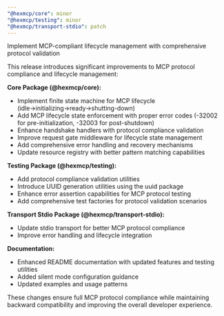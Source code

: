 ```yaml
---
"@hexmcp/core": minor
"@hexmcp/testing": minor
"@hexmcp/transport-stdio": patch
---
```


Implement MCP-compliant lifecycle management with comprehensive protocol validation

This release introduces significant improvements to MCP protocol compliance and lifecycle management:

**Core Package (@hexmcp/core):**
- Implement finite state machine for MCP lifecycle (idle→initializing→ready→shutting-down)
- Add MCP lifecycle state enforcement with proper error codes (-32002 for pre-initialization, -32003 for post-shutdown)
- Enhance handshake handlers with protocol compliance validation
- Improve request gate middleware for lifecycle state management
- Add comprehensive error handling and recovery mechanisms
- Update resource registry with better pattern matching capabilities

**Testing Package (@hexmcp/testing):**
- Add protocol compliance validation utilities
- Introduce UUID generation utilities using the uuid package
- Enhance error assertion capabilities for MCP protocol testing
- Add comprehensive test factories for protocol validation scenarios

**Transport Stdio Package (@hexmcp/transport-stdio):**
- Update stdio transport for better MCP protocol compliance
- Improve error handling and lifecycle integration

**Documentation:**
- Enhanced README documentation with updated features and testing utilities
- Added silent mode configuration guidance
- Updated examples and usage patterns

These changes ensure full MCP protocol compliance while maintaining backward compatibility and improving the overall developer experience.

